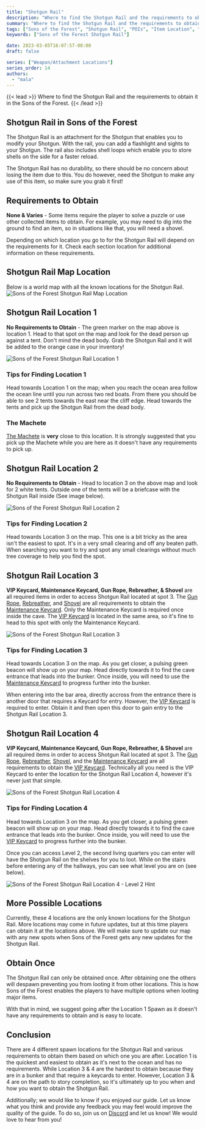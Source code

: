 ```yaml
---
title: "Shotgun Rail"
description: "Where to find the Shotgun Rail and the requirements to obtain it in the Sons of the Forest."
summary: "Where to find the Shotgun Rail and the requirements to obtain it. Click here to learn more about it!"
tags: ["Sons of the Forest", "Shotgun Rail", "POIs", "Item Location", "Map"]
keywords: ["Sons of the Forest Shotgun Rail"]

date: 2023-03-05T16:07:57-08:00
draft: false

series: ["Weapon/Attachment Locations"]
series_order: 14
authors:
  - "mala"
---
```


{{< lead >}}
Where to find the Shotgun Rail and the requirements to obtain it in the Sons of the Forest.
{{< /lead >}}

## Shotgun Rail in Sons of the Forest
The Shotgun Rail is an attachment for the Shotgun that enables you to modify your Shotgun. With the rail, you can add a flashlight and sights to your Shotgun. The rail also includes shell loops which enable you to store shells on the side for a faster reload.

The Shotgun Rail has no durability, so there should be no concern about losing the item due to this. You do however, need the Shotgun to make any use of this item, so make sure you grab it first!

## Requirements to Obtain
**None & Varies** - Some items require the player to solve a puzzle or use other collected items to obtain. For example, you may need to dig into the ground to find an item, so in situations like that, you will need a shovel. 

Depending on which location you go to for the Shotgun Rail will depend on the requirements for it. Check each section location for additional information on these requirements. 

## Shotgun Rail Map Location
Below is a world map with all the known locations for the Shotgun Rail.
![Sons of the Forest Shotgun Rail Map Location](img/map.webp)

## Shotgun Rail Location 1
**No Requirements to Obtain** - The green marker on the map above is location 1. Head to that spot on the map and look for the dead person up against a tent.
Don't mind the dead body. Grab the Shotgun Rail and it will be added to the orange case in your inventory!

![Sons of the Forest Shotgun Rail Location 1](featured.webp)

### Tips for Finding Location 1
Head towards Location 1 on the map; when you reach the ocean area follow the ocean line until you run across two red boats. From there you should be able to see 2 tents towards the east near the cliff edge. Head towards the tents and pick up the Shotgun Rail from the dead body.

### The Machete
[The Machete](/sons-of-the-forest/guides/machete/) is **very** close to this location. It is strongly suggested that you pick up the Machete while you are here as it doesn't have any requirements to pick up.

## Shotgun Rail Location 2
**No Requirements to Obtain** - Head to location 3 on the above map and look for 2 white tents. Outside one of the tents will be a briefcase with the Shotgun Rail inside (See image below).

![Sons of the Forest Shotgun Rail Location 2](img/location2.webp)

### Tips for Finding Location 2
Head towards Location 3 on the map. This one is a bit tricky as the area isn't the easiest to spot. It's in a very small clearing and off any beaten path. When searching you want to try and spot any small clearings without much tree coverage to help you find the spot. 

## Shotgun Rail Location 3
**VIP Keycard, Maintenance Keycard, Gun Rope, Rebreather, & Shovel** are all required items in order to access Shotgun Rail located at spot 3. The [Gun Rope](/sons-of-the-forest/guides/gun-rope/), [Rebreather](/sons-of-the-forest/guides/rebreather/), and [Shovel](/sons-of-the-forest/guides/shovel/) are all requirements to obtain the [Maintenance Keycard](/sons-of-the-forest/guides/maintenance-keycard/). Only the Maintenance Keycard is required once inside the cave. The [VIP Keycard](/sons-of-the-forest/guides/vip-keycard/) is located in the same area, so it's fine to head to this spot with only the Maintenance Keycard.

![Sons of the Forest Shotgun Rail Location 3](img/location3.webp)

### Tips for Finding Location 3
Head towards Location 3 on the map. As you get closer, a pulsing green beacon will show up on your map. Head directly towards it to find the cave entrance that leads into the bunker. Once inside, you will need to use the [Maintenance Keycard](/sons-of-the-forest/guides/maintenance-keycard/) to progress further into the bunker.

When entering into the bar area, directly accross from the entrance there is another door that requires a Keycard for entry. However, the [VIP Keycard](/sons-of-the-forest/guides/vip-keycard/) is required to enter. Obtain it and then open this door to gain entry to the Shotgun Rail Location 3. 

## Shotgun Rail Location 4
**VIP Keycard, Maintenance Keycard, Gun Rope, Rebreather, & Shovel** are all required items in order to access Shotgun Rail located at spot 3. The [Gun Rope](/sons-of-the-forest/guides/gun-rope/), [Rebreather](/sons-of-the-forest/guides/rebreather/), [Shovel](/sons-of-the-forest/guides/shovel/), and the [Maintenance Keycard](/sons-of-the-forest/guides/maintenance-keycard/) are all requirements to obtain the [VIP Keycard](/sons-of-the-forest/guides/vip-keycard/). Technically all you need is the VIP Keycard to enter the location for the Shotgun Rail Location 4, however it's never just that simple. 

![Sons of the Forest Shotgun Rail Location 4](img/location4.webp)

### Tips for Finding Location 4
Head towards Location 3 on the map. As you get closer, a pulsing green beacon will show up on your map. Head directly towards it to find the cave entrance that leads into the bunker. Once inside, you will need to use the [VIP Keycard](/sons-of-the-forest/guides/vip-keycard/) to progress further into the bunker. 

Once you can access Level 2, the second living quarters you can enter will have the Shotgun Rail on the shelves for you to loot. While on the stairs before entering any of the hallways, you can see what level you are on (see below).

![Sons of the Forest Shotgun Rail Location 4 - Level 2 Hint](img/level2.webp)

## More Possible Locations
Currently, these 4 locations are the only known locations for the Shotgun Rail. More locations may come in future updates, but at this time players can obtain it at the locations above.
We will make sure to update our map with any new spots when Sons of the Forest gets any new updates for the Shotgun Rail.

## Obtain Once
The Shotgun Rail can only be obtained once. After obtaining one the others will despawn preventing you from looting it from other locations. This is how Sons of the Forest enables the players to have multiple options when looting major items. 

With that in mind, we suggest going after the Location 1 Spawn as it doesn't have any requirements to obtain and is easy to locate. 

## Conclusion
There are 4 different spawn locations for the Shotgun Rail and various requirements to obtain them based on which one you are after. Location 1 is the quickest and easiest to obtain as it's next to the ocean and has no requirements. While Location 3 & 4 are the hardest to obtain because they are in a bunker and that require a keycards to enter. However, Location 3 & 4 are on the path to story completion, so it's ultimately up to you when and how you want to obtain the Shotgun Rail. 

Additionally; we would like to know if you enjoyed our guide. Let us know what you think and provide any feedback you may feel would improve the quality of the guide. To do so, join us on [Discord](https://discord.gg/ZXp93XsKnN) and let us know! We would love to hear from you! 